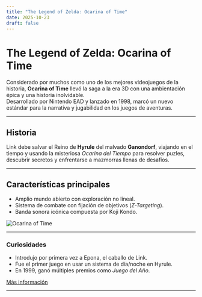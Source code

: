 ```yaml
---
title: "The Legend of Zelda: Ocarina of Time"
date: 2025-10-23
draft: false
---
```


# The Legend of Zelda: Ocarina of Time

Considerado por muchos como uno de los mejores videojuegos de la historia, **Ocarina of Time** llevó la saga a la era 3D con una ambientación épica y una historia inolvidable.  
Desarrollado por Nintendo EAD y lanzado en 1998, marcó un nuevo estándar para la narrativa y jugabilidad en los juegos de aventuras.

---

## Historia

Link debe salvar el Reino de **Hyrule** del malvado **Ganondorf**, viajando en el tiempo y usando la misteriosa *Ocarina del Tiempo* para resolver puzles, descubrir secretos y enfrentarse a mazmorras llenas de desafíos.

---

## Características principales

- Amplio mundo abierto con exploración no lineal.
- Sistema de combate con fijación de objetivos (*Z-Targeting*).
- Banda sonora icónica compuesta por Koji Kondo.

![Ocarina of Time](https://upload.wikimedia.org/wikipedia/en/5/57/The_Legend_of_Zelda_Ocarina_of_Time.jpg)

---

### Curiosidades

- Introdujo por primera vez a Epona, el caballo de Link.
- Fue el primer juego en usar un sistema de día/noche en Hyrule.
- En 1999, ganó múltiples premios como *Juego del Año*.

[Más información](https://es.wikipedia.org/wiki/The_Legend_of_Zelda:_Ocarina_of_Time)

---
